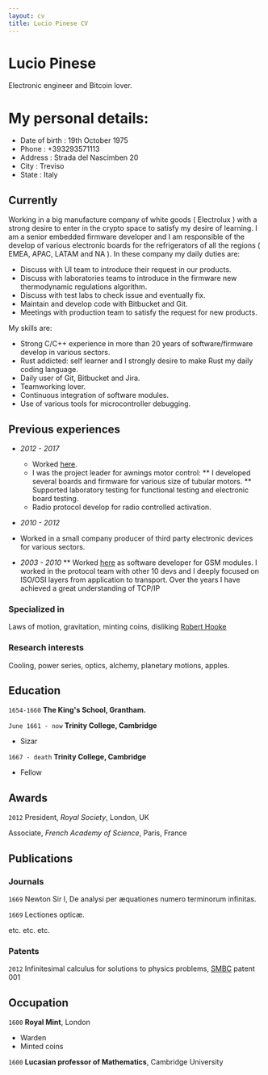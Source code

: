```yaml
---
layout: cv
title: Lucio Pinese CV
---
```

# Lucio Pinese
Electronic engineer and Bitcoin lover.

# My personal details:
* Date of birth : 19th October 1975
* Phone : +393293571113
* Address : Strada del Nascimben 20
* City : Treviso
* State : Italy


## Currently

Working in a big manufacture company of white goods ( Electrolux ) with a strong desire to enter in the crypto space to satisfy my desire of learning.
I am a senior embedded firmware developer and I am responsible of the develop of various electronic boards for the refrigerators of all the regions ( EMEA, APAC, LATAM and NA ).
In these company my daily duties are:
* Discuss with UI team to introduce their request in our products.
* Discuss with laboratories teams to introduce in the firmware new thermodynamic regulations algorithm.
* Discuss with test labs to check issue and eventually fix.
* Maintain and develop code with Bitbucket and Git.
* Meetings with production team to satisfy the request for new products.

My skills are:
* Strong C/C++ experience in more than 20 years of software/firmware develop in various sectors.
* Rust addicted: self learner and I strongly desire to make Rust my daily coding language.
* Daily user of Git, Bitbucket and Jira.
* Teamworking lover.
* Continuous integration of software modules.
* Use of various tools for microcontroller debugging.

## Previous experiences

* *2012 - 2017*
  * Worked [here](https://www.niceforyou.com/it).
  * I was the project leader for awnings motor control:
   ** I developed several boards and firmware for various size of tubular motors.
   ** Supported laboratory testing for functional testing and electronic board testing.
   * Radio protocol develop for radio controlled activation.

* *2010 - 2012*
 * Worked in a small company producer of third party electronic devices for various sectors.

* *2003 - 2010*
 ** Worked [here](https://www.telit.com/) as software developer for GSM modules. I worked in the protocol team with other 10 devs and I deeply focused on ISO/OSI layers from application to transport. Over the years I have achieved a great understanding of TCP/IP 
  
 

### Specialized in

Laws of motion, gravitation, minting coins, disliking [Robert Hooke](http://en.wikipedia.org/wiki/Robert_Hooke)


### Research interests

Cooling, power series, optics, alchemy, planetary motions, apples.


## Education

`1654-1660`
__The King's School, Grantham.__

`June 1661 - now`
__Trinity College, Cambridge__

- Sizar

`1667 - death`
__Trinity College, Cambridge__

- Fellow



## Awards

`2012`
President, *Royal Society*, London, UK

Associate, *French Academy of Science*, Paris, France



## Publications

<!-- A list is also available [online](http://scholar.google.co.uk/citations?user=LTOTl0YAAAAJ) -->

### Journals

`1669`
Newton Sir I, De analysi per æquationes numero terminorum infinitas. 

`1669`
Lectiones opticæ.

etc. etc. etc.

### Patents

`2012`
Infinitesimal calculus for solutions to physics problems, [SMBC](http://www.techdirt.com/articles/20121011/09312820678/if-patents-had-been-around-time-newton.shtml) patent 001


## Occupation

`1600`
__Royal Mint__, London

- Warden
- Minted coins

`1600`
__Lucasian professor of Mathematics__, Cambridge University



<!-- ### Footer

Last updated: May 2013 -->


